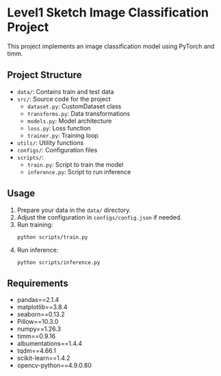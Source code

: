 
# Level1 Sketch Image Classification Project

This project implements an image classification model using PyTorch and timm.

## Project Structure

- `data/`: Contains train and test data
- `src/`: Source code for the project
  - `dataset.py`: CustomDataset class
  - `transforms.py`: Data transformations
  - `models.py`: Model architecture
  - `loss.py`: Loss function
  - `trainer.py`: Training loop
- `utils/`: Utility functions
- `configs/`: Configuration files
- `scripts/`: 
  - `train.py`: Script to train the model
  - `inference.py`: Script to run inference

## Usage

1. Prepare your data in the `data/` directory.
2. Adjust the configuration in `configs/config.json` if needed.
3. Run training:
   ```
   python scripts/train.py
   ```
4. Run inference:
   ```
   python scripts/inference.py
   ```

## Requirements

- pandas==2.1.4
- matplotlib==3.8.4
- seaborn==0.13.2
- Pillow==10.3.0
- numpy==1.26.3
- timm==0.9.16
- albumentations==1.4.4
- tqdm==4.66.1
- scikit-learn==1.4.2
- opencv-python==4.9.0.80

